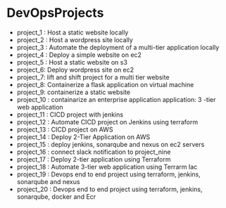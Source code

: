 # DevOpsProjects

- project_1 : Host a static website locally
- project_2 : Host a wordpress site locally
- project_3 : Automate the deployment of a multi-tier application locally
- project_4 : Deploy a simple website on ec2 
- project_5 : Host a static website on s3
- project_6: Deploy wordpress site on ec2 
- project_7: lift and shift project for a multi tier website
- project_8: Containerize a flask application on virtual machine
- project_9: containerize a static website
- project_10 : containarize an enterprise application application: 3 -tier web application
- project_11 : CICD project with jenkins
- project_12 : Automate CICD project on Jenkins using terraform
- project_13 : CICD project on AWS  
- project_14 : Deploy 2-Tier Application on AWS
- project_15 : deploy jenkins, sonarqube and nexus on ec2 servers
- project_16 : connect slack notification to project_nine
- project_17 : Deploy 2-tier application using Terraform
- project_18 : Automate 3-tier web application using Terrarm Iac
- project_19 : Devops end to end project using terraform, jenkins, sonarqube and nexus
- project_20 : Devops end to end project using terraform, jenkins, sonarqube, docker and Ecr
